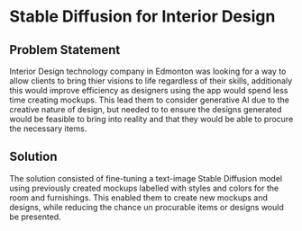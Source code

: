 # Stable Diffusion for Interior Design

## Problem Statement
Interior Design technology company in Edmonton was looking for a way to allow clients to bring thier visions to life regardless of their skills, additionaly this would improve efficiency as designers using the app would spend less time creating mockups. This lead them to consider generative AI due to the creative nature of design, but needed to to ensure the designs generated would be feasible to bring into reality and that they would be able to procure the necessary items.

## Solution
The solution consisted of fine-tuning a text-image Stable Diffusion model using previously created mockups labelled with styles and colors for the room and furnishings. This enabled them to create new mockups and designs, while reducing the chance un procurable items or designs would be presented.
